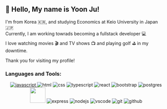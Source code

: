 ## :wave:	Hello, My name is Yoon Ju!
I'm from Korea :kr:, and studying Economics at Keio University in Japan :jp:
<br />
Currently, I am working towrads becoming a fullstack developer :computer:
<br />
I love watching movies :clapper: and TV shows :tv: and playing golf :golf: in my downtime.

Thank you for visiting my profile!


### Languages and Tools:
 <p align="center"> 
  <a href="https://developer.mozilla.org/en-US/docs/Web/JavaScript">
    <img src="https://skillicons.dev/icons?i=js" alt="javascript"></img>
  </a>
  <a herf="https://developer.mozilla.org/en-US/docs/Learn/Getting_started_with_the_web/HTML_basics">
    <img src="https://skillicons.dev/icons?i=html" alt="html"></img>
  </a>
  <a herf="https://developer.mozilla.org/en-US/docs/Web/CSS">
    <img src="https://skillicons.dev/icons?i=css" alt="css"></img>
  </a>
  <a herf="https://www.typescriptlang.org/">
    <img src="https://skillicons.dev/icons?i=ts" alt="typescript"></img>
  </a>
  <a herf="https://reactjs.org/">
      <img src="https://skillicons.dev/icons?i=react" alt="react"></img>
  </a>
  <a herf="https://getbootstrap.com/">
      <img src="https://skillicons.dev/icons?i=bootstrap" alt="bootstrap"></img>
  </a>
  <a herf="https://www.postgresql.org/">
      <img src="https://skillicons.dev/icons?i=postgres" alt="postgres"></img>
  </a>
   <a herf="https://knexjs.org/">
      <img  width="48" height="48" src="https://user-images.githubusercontent.com/92072255/199171452-82726560-2e41-4ba3-98e7-6680b7afabc0.svg"></img>
  </a>
  <a herf="https://expressjs.com/">
      <img src="https://skillicons.dev/icons?i=express" alt="express"></img>
  </a>
  <a herf="https://nodejs.org/en/">
      <img src="https://skillicons.dev/icons?i=nodejs" alt="nodejs"></img>
  </a>
  <a herf="https://code.visualstudio.com/">
      <img src="https://skillicons.dev/icons?i=vscode" alt="vscode"></img>
  </a>
  <a herf="https://git-scm.com/">
      <img src="https://skillicons.dev/icons?i=git" alt="git"></img>
  </a>
  <a herf="https://github.com/">
      <img src="https://skillicons.dev/icons?i=github" alt="github"></img>
  </a>
